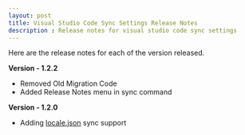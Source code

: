 ```yaml
---
layout: post
title: Visual Studio Code Sync Settings Release Notes
description : Release notes for visual studio code sync settings
---
```

Here are the release notes for each of the version released.



**Version - 1.2.2**


* Removed Old Migration Code
* Added Release Notes menu in sync command

**Version - 1.2.0**


* Adding [locale.json](https://code.visualstudio.com/docs/customization/locales) sync support

